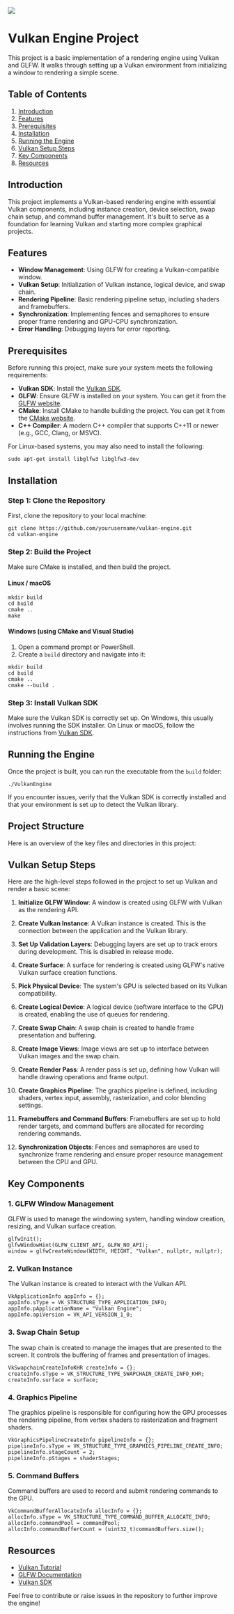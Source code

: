 ![](https://github.com/RT/showcase.gif)

# Vulkan Engine Project

This project is a basic implementation of a rendering engine using Vulkan and GLFW. It walks through setting up a Vulkan environment from initializing a window to rendering a simple scene.

## Table of Contents

1. [Introduction](#introduction)
2. [Features](#features)
3. [Prerequisites](#prerequisites)
4. [Installation](#installation)
5. [Running the Engine](#running-the-engine)
6. [Vulkan Setup Steps](#vulkan-setup-steps)
7. [Key Components](#key-components)
8. [Resources](#resources)

## Introduction

This project implements a Vulkan-based rendering engine with essential Vulkan components, including instance creation, device selection, swap chain setup, and command buffer management. It's built to serve as a foundation for learning Vulkan and starting more complex graphical projects.

## Features

- **Window Management**: Using GLFW for creating a Vulkan-compatible window.
- **Vulkan Setup**: Initialization of Vulkan instance, logical device, and swap chain.
- **Rendering Pipeline**: Basic rendering pipeline setup, including shaders and framebuffers.
- **Synchronization**: Implementing fences and semaphores to ensure proper frame rendering and GPU-CPU synchronization.
- **Error Handling**: Debugging layers for error reporting.

## Prerequisites

Before running this project, make sure your system meets the following requirements:

- **Vulkan SDK**: Install the [Vulkan SDK](https://vulkan.lunarg.com/sdk/home).
- **GLFW**: Ensure GLFW is installed on your system. You can get it from the [GLFW website](https://www.glfw.org/).
- **CMake**: Install CMake to handle building the project. You can get it from the [CMake website](https://cmake.org/).
- **C++ Compiler**: A modern C++ compiler that supports C++11 or newer (e.g., GCC, Clang, or MSVC).
  
For Linux-based systems, you may also need to install the following:

```
sudo apt-get install libglfw3 libglfw3-dev
```

## Installation

### Step 1: Clone the Repository

First, clone the repository to your local machine:

```
git clone https://github.com/yourusername/vulkan-engine.git
cd vulkan-engine
```

### Step 2: Build the Project

Make sure CMake is installed, and then build the project.

#### Linux / macOS

```
mkdir build
cd build
cmake ..
make
```

#### Windows (using CMake and Visual Studio)

1. Open a command prompt or PowerShell.
2. Create a `build` directory and navigate into it:

```
mkdir build
cd build
cmake ..
cmake --build .
```

### Step 3: Install Vulkan SDK

Make sure the Vulkan SDK is correctly set up. On Windows, this usually involves running the SDK installer. On Linux or macOS, follow the instructions from [Vulkan SDK](https://vulkan.lunarg.com/sdk/home).

## Running the Engine

Once the project is built, you can run the executable from the `build` folder:

```
./VulkanEngine
```

If you encounter issues, verify that the Vulkan SDK is correctly installed and that your environment is set up to detect the Vulkan library.

## Project Structure

Here is an overview of the key files and directories in this project:

## Vulkan Setup Steps

Here are the high-level steps followed in the project to set up Vulkan and render a basic scene:

1. **Initialize GLFW Window**: A window is created using GLFW with Vulkan as the rendering API.

2. **Create Vulkan Instance**: A Vulkan instance is created. This is the connection between the application and the Vulkan library.

3. **Set Up Validation Layers**: Debugging layers are set up to track errors during development. This is disabled in release mode.

4. **Create Surface**: A surface for rendering is created using GLFW's native Vulkan surface creation functions.

5. **Pick Physical Device**: The system's GPU is selected based on its Vulkan compatibility.

6. **Create Logical Device**: A logical device (software interface to the GPU) is created, enabling the use of queues for rendering.

7. **Create Swap Chain**: A swap chain is created to handle frame presentation and buffering.

8. **Create Image Views**: Image views are set up to interface between Vulkan images and the swap chain.

9. **Create Render Pass**: A render pass is set up, defining how Vulkan will handle drawing operations and frame output.

10. **Create Graphics Pipeline**: The graphics pipeline is defined, including shaders, vertex input, assembly, rasterization, and color blending settings.

11. **Framebuffers and Command Buffers**: Framebuffers are set up to hold render targets, and command buffers are allocated for recording rendering commands.

12. **Synchronization Objects**: Fences and semaphores are used to synchronize frame rendering and ensure proper resource management between the CPU and GPU.

## Key Components

### 1. **GLFW Window Management**

GLFW is used to manage the windowing system, handling window creation, resizing, and Vulkan surface creation.

```
glfwInit();
glfwWindowHint(GLFW_CLIENT_API, GLFW_NO_API);
window = glfwCreateWindow(WIDTH, HEIGHT, "Vulkan", nullptr, nullptr);
```

### 2. **Vulkan Instance**

The Vulkan instance is created to interact with the Vulkan API.

```
VkApplicationInfo appInfo = {};
appInfo.sType = VK_STRUCTURE_TYPE_APPLICATION_INFO;
appInfo.pApplicationName = "Vulkan Engine";
appInfo.apiVersion = VK_API_VERSION_1_0;
```

### 3. **Swap Chain Setup**

The swap chain is created to manage the images that are presented to the screen. It controls the buffering of frames and presentation of images.

```
VkSwapchainCreateInfoKHR createInfo = {};
createInfo.sType = VK_STRUCTURE_TYPE_SWAPCHAIN_CREATE_INFO_KHR;
createInfo.surface = surface;
```

### 4. **Graphics Pipeline**

The graphics pipeline is responsible for configuring how the GPU processes the rendering pipeline, from vertex shaders to rasterization and fragment shaders.

```
VkGraphicsPipelineCreateInfo pipelineInfo = {};
pipelineInfo.sType = VK_STRUCTURE_TYPE_GRAPHICS_PIPELINE_CREATE_INFO;
pipelineInfo.stageCount = 2;
pipelineInfo.pStages = shaderStages;
```

### 5. **Command Buffers**

Command buffers are used to record and submit rendering commands to the GPU.

```
VkCommandBufferAllocateInfo allocInfo = {};
allocInfo.sType = VK_STRUCTURE_TYPE_COMMAND_BUFFER_ALLOCATE_INFO;
allocInfo.commandPool = commandPool;
allocInfo.commandBufferCount = (uint32_t)commandBuffers.size();
```

## Resources

- [Vulkan Tutorial](https://vulkan-tutorial.com/)
- [GLFW Documentation](https://www.glfw.org/docs/latest/)
- [Vulkan SDK](https://vulkan.lunarg.com/sdk/home)

Feel free to contribute or raise issues in the repository to further improve the engine!
